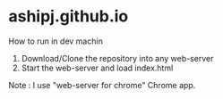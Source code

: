 # ashipj.github.io

How to run in dev machin
1. Download/Clone the repository into any web-server
2. Start the web-server and load index.html

Note : I use "web-server for chrome" Chrome app.
